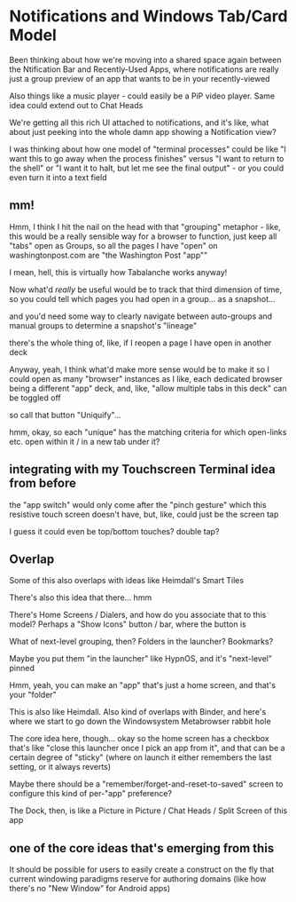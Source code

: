 # Notifications and Windows Tab/Card Model

Been thinking about how we're moving into a shared space again between the Ntification Bar and Recently-Used Apps, where notifications are really just a group preview of an app that wants to be in your recently-viewed

Also things like a music player - could easily be a PiP video player. Same idea could extend out to Chat Heads

We're getting all this rich UI attached to notifications, and it's like, what about just peeking into the whole damn app showing a Notification view?

I was thinking about how one model of "terminal processes" could be like "I want this to go away when the process finishes" versus "I want to return to the shell" or "I want it to halt, but let me see the final output" - or you could even turn it into a text field

## mm!

Hmm, I think I hit the nail on the head with that "grouping" metaphor - like, this would be a really sensible way for a browser to function, just keep all "tabs" open as Groups, so all the pages I have "open" on washingtonpost.com are "the Washington Post "app""

I mean, hell, this is virtually how Tabalanche works anyway!

Now what'd *really* be useful would be to track that third dimension of time, so you could tell which pages you had open in a group... as a snapshot...

and you'd need some way to clearly navigate between auto-groups and manual groups to determine a snapshot's "lineage"

there's the whole thing of, like, if I reopen a page I have open in another deck

Anyway, yeah, I think what'd make more sense would be to make it so I could open as many "browser" instances as I like, each dedicated browser being a different "app" deck, and, like, "allow multiple tabs in this deck" can be toggled off

so call that button "Uniquify"...

hmm, okay, so each "unique" has the matching criteria for which open-links etc. open within it / in a new tab under it?

## integrating with my Touchscreen Terminal idea from before

the "app switch" would only come after the "pinch gesture" which this resistive touch screen doesn't have, but, like, could just be the screen tap

I guess it could even be top/bottom touches? double tap?

## Overlap

Some of this also overlaps with ideas like Heimdall's Smart Tiles

There's also this idea that there... hmm

There's Home Screens / Dialers, and how do you associate that to this model? Perhaps a "Show Icons" button / bar, where the button is

What of next-level grouping, then? Folders in the launcher? Bookmarks?

Maybe you put them "in the launcher" like HypnOS, and it's "next-level" pinned

Hmm, yeah, you can make an "app" that's just a home screen, and that's your "folder"

This is also like Heimdall. Also kind of overlaps with Binder, and here's where we start to go down the Windowsystem Metabrowser rabbit hole

The core idea here, though... okay so the home screen has a checkbox that's like "close this launcher once I pick an app from it", and that can be a certain degree of "sticky" (where on launch it either remembers the last setting, or it always reverts)

Maybe there should be a "remember/forget-and-reset-to-saved" screen to configure this kind of per-"app" preference?

The Dock, then, is like a Picture in Picture / Chat Heads / Split Screen of this app

## one of the core ideas that's emerging from this

It should be possible for users to easily create a construct on the fly that current windowing paradigms reserve for authoring domains (like how there's no "New Window" for Android apps)
